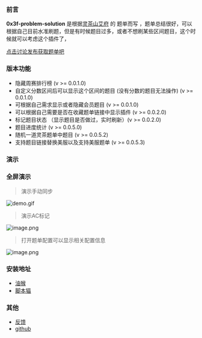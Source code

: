 ### 前言

**0x3f-problem-solution** 是根据[灵茶山艾府](https://space.bilibili.com/206214) 的 题单而写 ，题单总结很好，可以根据自己目前水准刷题，但是有时候题目过多，或者不想刷某些区间题目，这个时候就可以考虑这个插件了，


[点击讨论发布获取题单吧](https://leetcode.cn/u/endlesscheng/)



### 版本功能
-  隐藏周赛排行榜 (v >= 0.0.1.0)
-  自定义分数区间后可以显示这个区间的题目 (没有分数的题目无法操作) (v >= 0.0.1.0)
-  可根据自己需求显示或者隐藏会员题目 (v >= 0.0.1.0)
-  可以根据自己需要是否在收藏题单链接中显示插件 (v >= 0.0.2.0)
-  标记题目状态 （显示题目是否做过，实时刷新）(v >= 0.0.2.0)
-  题目进度统计 (v >= 0.0.5.0)
-  随机一道灵茶题单中题目 (v >= 0.0.5.2)
-  支持题目链接替换美服以及支持美服题单 (v >= 0.0.5.3)


### 演示





### 全屏演示




> 演示手动同步

![demo.gif](https://scriptcat.org/api/v2/resource/image/20XaV0SJbq09c9Mk)



> 演示AC标记

![image.png](https://scriptcat.org/api/v2/resource/image/ce3YGVmO085A6oHp)

> 打开题单配置可以显示相关配置信息

![image.png](https://scriptcat.org/api/v2/resource/image/ZQkTcnkpAMShGlGD)

### 安装地址


- [油猴](https://cn-greasyfork.org/zh-CN/scripts/501134-0x3f-problem-solution)
- [脚本猫](https://scriptcat.org/zh-CN/script-show-page/1967)

### 其他

- [反馈](https://wuxin0011.github.io/tampermonkey-script/plugins/0x3f-problem-solution.html)
- [github](https://github.com/wuxin0011/tampermonkey-script/tree/main/0x3f-leetcode)